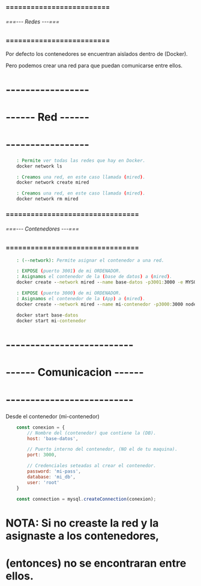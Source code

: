 ### ========================= ###
###### ===--- Redes ---=== ######
### ========================= ###

Por defecto los contenedores se encuentran aislados dentro de (Docker).

Pero podemos crear una red para que puedan comunicarse entre ellos.

# ----------------- #
# ------ Red ------ #
# ----------------- #

```bat
	: Permite ver todas las redes que hay en Docker.
	docker network ls

	: Creamos una red, en este caso llamada (mired).
	docker network create mired

	: Creamos una red, en este caso llamada (mired).
	docker network rm mired
```

### ================================ ###
###### ===--- Contenedores ---=== ######
### ================================ ###

<!-- 
	Creamos dos contenedores que esten bajo la misma red: 
		--- 1. Base de datos.
		--- 2. Aplicacion.
 -->
```bat
	: (--network): Permite asignar el contenedor a una red.

	: EXPOSE (puerto 3001) de mi ORDENADOR.
	: Asignamos el contenedor de la (base de datos) a (mired).
	docker create --network mired --name base-datos -p3001:3000 -e MYSQL_ROOT_PASSWORD=mi-pass -e MYSQL_DATABASE=mi_db -d mysql

	: EXPOSE (puerto 3000) de mi ORDENADOR.
	: Asignamos el contenedor de la (App) a (mired).
	docker create --network mired --name mi-contenedor -p3000:3000 node
```

<!-- Ahora arrancamos los contenedores. -->

```bat
	docker start base-datos
	docker start mi-contenedor
```

# -------------------------- #
# ------ Comunicacion ------ #
# -------------------------- #

Desde el contenedor (mi-contenedor)

```js
	const conexion = {
		// Nombre del (contenedor) que contiene la (DB).
		host: 'base-datos', 

		// Puerto interno del contenedor, (NO el de tu maquina).
		port: 3000, 

		// Credenciales seteadas al crear el contenedor.
		password: 'mi-pass', 
		database: 'mi_db', 
		user: 'root'
	}

	const connection = mysql.createConnection(conexion);
```

# NOTA: Si no creaste la red y la asignaste a los contenedores, 
# (entonces) no se encontraran entre ellos.